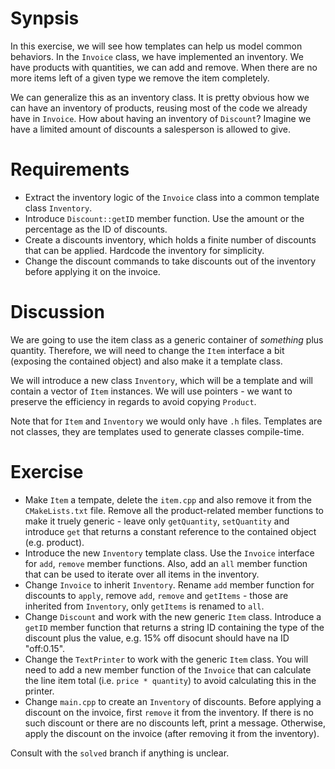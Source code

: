 # Synpsis
In this exercise, we will see how templates can help us model common behaviors. In the `Invoice` class, we have implemented an inventory. We have products with quantities, we can add and remove. When there are no more items left of a given type we remove the item completely. 

We can generalize this as an inventory class. It is pretty obvious how we can have an inventory of products, reusing most of the code we already have in `Invoice`. How about having an inventory of `Discount`? Imagine we have a limited amount of discounts a salesperson is allowed to give.

# Requirements

* Extract the inventory logic of the `Invoice` class into a common template class `Inventory`.
* Introduce `Discount::getID` member function. Use the amount or the percentage as the ID of discounts.
* Create a discounts inventory, which holds a finite number of discounts that can be applied. Hardcode the inventory for simplicity.
* Change the discount commands to take discounts out of the inventory before applying it on the invoice.

# Discussion

We are going to use the item class as a generic container of _something_ plus quantity. Therefore, we will need to change the `Item` interface a bit (exposing the contained object) and also make it a template class.

We will introduce a new class `Inventory`, which will be a template and will contain a vector of `Item` instances. We will use pointers - we want to preserve the efficiency in regards to avoid copying `Product`.

Note that for `Item` and `Inventory` we would only have `.h` files. Templates are not classes, they are templates used to generate classes compile-time.

# Exercise
* Make `Item` a tempate, delete the `item.cpp` and also remove it from the `CMakeLists.txt` file. Remove all the product-related member functions to make it truely generic - leave only `getQuantity`, `setQuantity` and introduce `get` that returns a constant reference to the contained object (e.g. product).
* Introduce the new `Inventory` template class. Use the `Invoice` interface for `add`, `remove` member functions. Also, add an `all` member function that can be used to iterate over all items in the inventory.
* Change `Invoice` to inherit `Inventory`. Rename `add` member function for discounts to `apply`, remove `add`, `remove` and `getItems` - those are inherited from `Inventory`, only `getItems` is renamed to `all`.
* Change `Discount` and work with the new generic `Item` class. Introduce a `getID` member function that returns a string ID containing the type of the discount plus the value, e.g. 15% off disocunt should have na ID "off:0.15".
* Change the `TextPrinter` to work with the generic `Item` class. You will need to add a new member function of the `Invoice` that can calculate the line item total (i.e. `price * quantity`) to avoid calculating this in the printer.
* Change `main.cpp` to create an `Inventory` of discounts. Before applying a discount on the invoice, first `remove` it from the inventory. If there is no such discount or there are no discounts left, print a message. Otherwise, apply the discount on the invoice (after removing it from the inventory).

Consult with the `solved` branch if anything is unclear.
